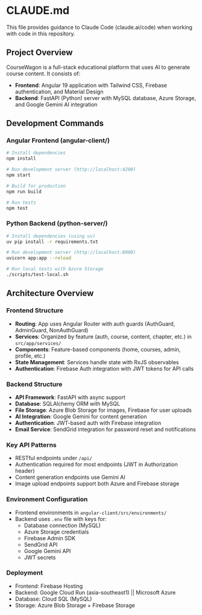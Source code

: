 # CLAUDE.md

This file provides guidance to Claude Code (claude.ai/code) when working with code in this repository.

## Project Overview

CourseWagon is a full-stack educational platform that uses AI to generate course content. It consists of:
- **Frontend**: Angular 19 application with Tailwind CSS, Firebase authentication, and Material Design
- **Backend**: FastAPI (Python) server with MySQL database, Azure Storage, and Google Gemini AI integration

## Development Commands

### Angular Frontend (angular-client/)
```bash
# Install dependencies
npm install

# Run development server (http://localhost:4200)
npm start

# Build for production
npm run build

# Run tests
npm test
```

### Python Backend (python-server/)
```bash
# Install dependencies (using uv)
uv pip install -r requirements.txt

# Run development server (http://localhost:8000)
uvicorn app:app --reload

# Run local tests with Azure Storage
./scripts/test-local.sh
```

## Architecture Overview

### Frontend Structure
- **Routing**: App uses Angular Router with auth guards (AuthGuard, AdminGuard, NonAuthGuard)
- **Services**: Organized by feature (auth, course, content, chapter, etc.) in `src/app/services/`
- **Components**: Feature-based components (home, courses, admin, profile, etc.)
- **State Management**: Services handle state with RxJS observables
- **Authentication**: Firebase Auth integration with JWT tokens for API calls

### Backend Structure
- **API Framework**: FastAPI with async support
- **Database**: SQLAlchemy ORM with MySQL
- **File Storage**: Azure Blob Storage for images, Firebase for user uploads
- **AI Integration**: Google Gemini for content generation
- **Authentication**: JWT-based auth with Firebase integration
- **Email Service**: SendGrid integration for password reset and notifications

### Key API Patterns
- RESTful endpoints under `/api/`
- Authentication required for most endpoints (JWT in Authorization header)
- Content generation endpoints use Gemini AI
- Image upload endpoints support both Azure and Firebase storage

### Environment Configuration
- Frontend environments in `angular-client/src/environments/`
- Backend uses `.env` file with keys for:
  - Database connection (MySQL)
  - Azure Storage credentials
  - Firebase Admin SDK
  - SendGrid API
  - Google Gemini API
  - JWT secrets

### Deployment
- Frontend: Firebase Hosting
- Backend: Google Cloud Run (asia-southeast1) || Microsoft Azure 
- Database: Cloud SQL (MySQL)
- Storage: Azure Blob Storage + Firebase Storage